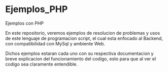 # Ejemplos_PHP
Ejemplos con PHP

En este repositorio, veremos ejemplos de resolucion de problemas y usos de este lenguaje de programacion script, el cual esta enfocado al Backend, 
con compatibilidad con MySql y ambiente Web.

Dichos ejemplos estaran cada uno con su respectiva documentacion y breve explicacion del funcionamiento del codigo, esto para que al ver el codigo sea claramente entendible.
